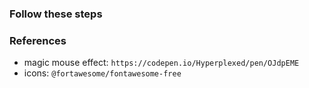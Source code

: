 ### Follow these steps


### References

-   magic mouse effect: `https://codepen.io/Hyperplexed/pen/OJdpEME`
-   icons: `@fortawesome/fontawesome-free`
